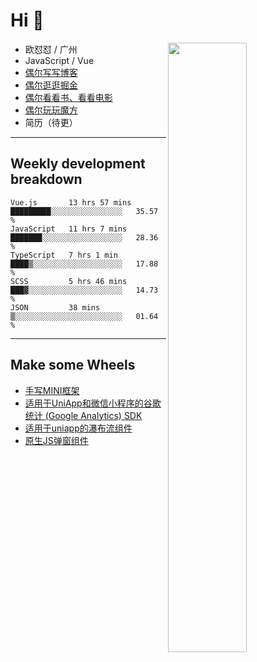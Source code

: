 # Hi 👋

[<img align="right" width="50%" src="https://github-readme-stats.vercel.app/api?username=OUDUIDUI&theme=dark&show_icons=true">](https://metrics.lecoq.io/OUDUIDUI?template=classic&#41;)


-   欧怼怼 / 广州
-   JavaScript / Vue
-   [偶尔写写博客](OUDUIDUI.cn)
-   [偶尔逛逛掘金](https://juejin.cn/user/4309700183594366)
-   [偶尔看看书、看看电影](https://www.yuque.com/books/share/3ee1684b-8e19-4849-b5aa-13d1813ded6d)
-   [偶尔玩玩魔方](https://cubing.com/results/person/2014OUSH01)
-   简历（待更）

---

##  Weekly development breakdown

<!--START_SECTION:waka-->
```text
Vue.js       13 hrs 57 mins  █████████░░░░░░░░░░░░░░░░   35.57 % 
JavaScript   11 hrs 7 mins   ███████░░░░░░░░░░░░░░░░░░   28.36 % 
TypeScript   7 hrs 1 min     ████▒░░░░░░░░░░░░░░░░░░░░   17.88 % 
SCSS         5 hrs 46 mins   ███▓░░░░░░░░░░░░░░░░░░░░░   14.73 % 
JSON         38 mins         ▒░░░░░░░░░░░░░░░░░░░░░░░░   01.64 % 
```
<!--END_SECTION:waka-->



---

##  Make some Wheels

- [手写MINI框架](https://github.com/OUDUIDUI/mini)
- [适用于UniApp和微信小程序的谷歌统计 (Google Analytics) SDK](https://github.com/OUDUIDUI/ga-tracker)
- [适用于uniapp的瀑布流组件](https://github.com/OUDUIDUI/uniapp_waterfalls_flow)
- [原生JS弹窗组件](https://github.com/OUDUIDUI/notice-kit)


